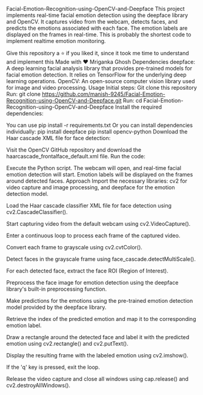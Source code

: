 Facial-Emotion-Recognition-using-OpenCV-and-Deepface
This project implements real-time facial emotion detection using the deepface library and OpenCV. It captures video from the webcam, detects faces, and predicts the emotions associated with each face. The emotion labels are displayed on the frames in real-time. This is probably the shortest code to implement realtime emotion monitoring.

Give this repository a ⭐ if you liked it, since it took me time to understand and implement this
Made with ❤️ Mriganka Ghosh
Dependencies
deepface: A deep learning facial analysis library that provides pre-trained models for facial emotion detection. It relies on TensorFlow for the underlying deep learning operations.
OpenCV: An open-source computer vision library used for image and video processing.
Usage
Initial steps:
Git clone this repository Run: git clone https://github.com/manish-9245/Facial-Emotion-Recognition-using-OpenCV-and-Deepface.git
Run: cd Facial-Emotion-Recognition-using-OpenCV-and-Deepface
Install the required dependencies:

You can use pip install -r requirements.txt
Or you can install dependencies individually:
pip install deepface
pip install opencv-python
Download the Haar cascade XML file for face detection:

Visit the OpenCV GitHub repository and download the haarcascade_frontalface_default.xml file.
Run the code:

Execute the Python script.
The webcam will open, and real-time facial emotion detection will start.
Emotion labels will be displayed on the frames around detected faces.
Approach
Import the necessary libraries: cv2 for video capture and image processing, and deepface for the emotion detection model.

Load the Haar cascade classifier XML file for face detection using cv2.CascadeClassifier().

Start capturing video from the default webcam using cv2.VideoCapture().

Enter a continuous loop to process each frame of the captured video.

Convert each frame to grayscale using cv2.cvtColor().

Detect faces in the grayscale frame using face_cascade.detectMultiScale().

For each detected face, extract the face ROI (Region of Interest).

Preprocess the face image for emotion detection using the deepface library's built-in preprocessing function.

Make predictions for the emotions using the pre-trained emotion detection model provided by the deepface library.

Retrieve the index of the predicted emotion and map it to the corresponding emotion label.

Draw a rectangle around the detected face and label it with the predicted emotion using cv2.rectangle() and cv2.putText().

Display the resulting frame with the labeled emotion using cv2.imshow().

If the 'q' key is pressed, exit the loop.

Release the video capture and close all windows using cap.release() and cv2.destroyAllWindows().
